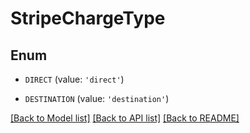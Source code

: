 # StripeChargeType


## Enum

* `DIRECT` (value: `'direct'`)

* `DESTINATION` (value: `'destination'`)

[[Back to Model list]](../README.md#documentation-for-models) [[Back to API list]](../README.md#documentation-for-api-endpoints) [[Back to README]](../README.md)


